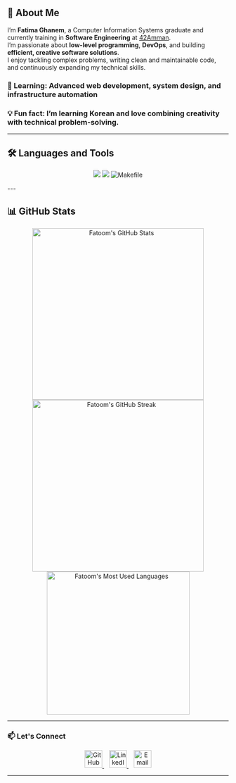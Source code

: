 ## 👋 About Me

I’m **Fatima Ghanem**, a Computer Information Systems graduate and currently training in **Software Engineering** at [42Amman](https://42amman.jo).  
I’m passionate about **low-level programming**, **DevOps**, and building **efficient, creative software solutions**.  
I enjoy tackling complex problems, writing clean and maintainable code, and continuously expanding my technical skills.

### 🌱 Learning: Advanced web development, system design, and infrastructure automation

### 💡 Fun fact: I’m learning Korean and love combining creativity with technical problem-solving.

---

## 🛠️ Languages and Tools

<p align="center">
  <img src="https://skillicons.dev/icons?i=c,cpp,java,git,javascript" />
  <img src="https://skillicons.dev/icons?i=linux,vim" />
  <img src="https://img.shields.io/badge/Makefile-000?style=for-the-badge&logo=gnubash&logoColor=white" alt="Makefile" />
</p>
---

## 📊 GitHub Stats

<div align="center">
  <img width="390" src="https://github-readme-stats.vercel.app/api?username=fatimagh24&count_private=true&show_icons=true&rank_icon=github&locale=en&title_color=ffd1dc&text_color=ffe4e1&icon_color=ffb6c1&bg_color=ff69b4" alt="Fatoom's GitHub Stats" />
  <img width="390" src="https://github-readme-streak-stats.herokuapp.com/?user=fatimagh24&count_private=true&border_radius=10&locale=en&theme=default&background=ff69b4&stroke=ffe4e1&ring=ffd1dc" alt="Fatoom's GitHub Streak" />
  <img width="325" src="https://github-readme-stats.vercel.app/api/top-langs?username=fatimagh24&layout=donut&langs_count=8&border_radius=10&show_icons=true&locale=en&title_color=ffd1dc&text_color=ffe4e1&icon_color=ffb6c1&bg_color=ff69b4" alt="Fatoom's Most Used Languages" />
</div>

---

### 📫 Let's Connect

<p align="center">
  <a href="https://github.com/fatimagh24">
    <img src="https://skillicons.dev/icons?i=github" alt="GitHub" height="40" />
  </a>
  &nbsp;&nbsp;
  <a href="http://www.linkedin.com/in/fatima-ghanem-210061287">
    <img src="https://skillicons.dev/icons?i=linkedin" alt="LinkedIn" height="40" />
  </a>
  &nbsp;&nbsp;
  <a href="mailto:fatimaghanem24@gmail.com">
    <img src="https://skillicons.dev/icons?i=gmail" alt="Email" height="40" />
  </a>
</p>

---
